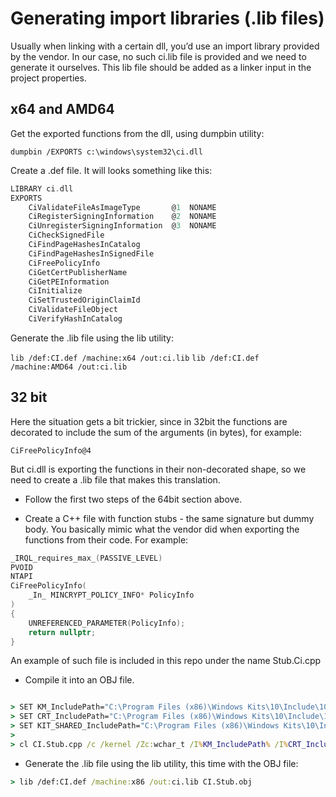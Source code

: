 # Generating import libraries (.lib files)

Usually when linking with a certain dll, you’d use an import library provided by the vendor. 
In our case, no such ci.lib file is provided and we need to generate it ourselves.
This lib file should be added as a linker input in the project properties.

## x64 and AMD64

Get the exported functions from the dll, using dumpbin utility: 

`dumpbin /EXPORTS c:\windows\system32\ci.dll`

Create a .def file. It will looks something like this:

```c
LIBRARY ci.dll
EXPORTS
    CiValidateFileAsImageType       @1  NONAME
    CiRegisterSigningInformation    @2  NONAME
    CiUnregisterSigningInformation  @3  NONAME
    CiCheckSignedFile
    CiFindPageHashesInCatalog
    CiFindPageHashesInSignedFile
    CiFreePolicyInfo
    CiGetCertPublisherName
    CiGetPEInformation
    CiInitialize
    CiSetTrustedOriginClaimId
    CiValidateFileObject
    CiVerifyHashInCatalog
```

Generate the .lib file using the lib utility:

`lib /def:CI.def /machine:x64 /out:ci.lib`
`lib /def:CI.def /machine:AMD64 /out:ci.lib`


## 32 bit

Here the situation gets a bit trickier, since in 32bit the functions are decorated to
include the sum of the arguments (in bytes), for example:

`CiFreePolicyInfo@4`

But ci.dll is exporting the functions in their non-decorated shape, so we need to create a .lib file that makes this translation.

- Follow the first two steps of the 64bit section above.

- Create a C++ file with function stubs - the same signature but dummy body. You basically mimic what the vendor did when exporting
  the functions from their code. For example:

```c
_IRQL_requires_max_(PASSIVE_LEVEL)
PVOID
NTAPI
CiFreePolicyInfo(
    _In_ MINCRYPT_POLICY_INFO* PolicyInfo
)
{
    UNREFERENCED_PARAMETER(PolicyInfo);
    return nullptr;
}
```

An example of such file is included in this repo under the name Stub.Ci.cpp

- Compile it into an OBJ file.

```bat

> SET KM_IncludePath="C:\Program Files (x86)\Windows Kits\10\Include\10.0.22621.0\km"
> SET CRT_IncludePath="C:\Program Files (x86)\Windows Kits\10\Include\10.0.22621.0\km\crt"
> SET KIT_SHARED_IncludePath="C:\Program Files (x86)\Windows Kits\10\Include\10.0.22621.0\shared"
>
> cl CI.Stub.cpp /c /kernel /Zc:wchar_t /I%KM_IncludePath% /I%CRT_IncludePath% /I%KIT_SHARED_IncludePath% /D _X86_=1 /D i386=1 /DSTD_CALL /D_MINCRYPT_LIB
```

- Generate the .lib file using the lib utility, this time with the OBJ file:

```bat
> lib /def:CI.def /machine:x86 /out:ci.lib CI.Stub.obj
```
